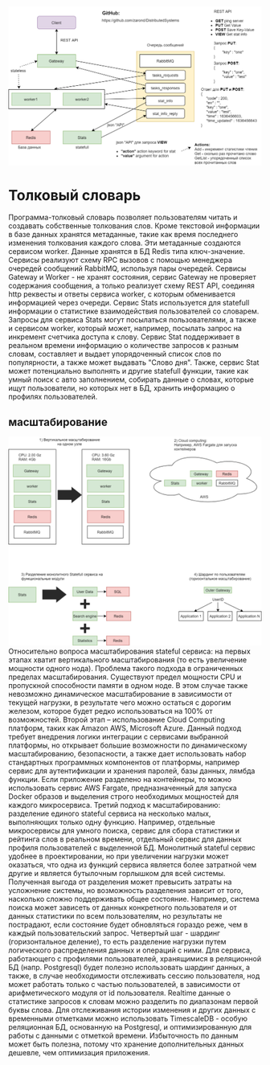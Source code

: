 ![](fig1.png)
# Толковый словарь

Программа-толковый словарь позволяет пользователям читать и создавать собственные толкования слов. Кроме текстовой информации в базе данных хранятся метаданные, такие как время последнего изменения толкования каждого слова. Эти метаданные создаются сервисом worker. Данные хранятся в БД Redis типа ключ-значение. Сервисы реализуют схему RPC вызовов с помощью менеджера очередей сообщений RabbitMQ, используя пары очередей. Сервисы Gateway и Worker - не хранят состояния, сервис Gateway не проверяет содержания сообщения, а только реализует схему REST API, соединяя http реквесты и ответы сервиса worker, с которым обменивается информацией через очереди. Сервис Stats используется для statefull информации о статистике взаимодействия пользователей со словарем. Запросы для сервиса Stats могут посылаться пользователями, а также и сервисом worker, который может, например, посылать запрос на инкремент счетчика доступа к слову. Сервис Stat поддерживает в реальном времени информацию о количестве запросов к разным словам, составляет и выдает упорядоченный список слов по популярности, а также может выдавать "Слово дня". Также, сервис Stat может потенциально выполнять и другие statefull функции, такие как умный поиск с авто заполнением, собирать данные о словах, которые ищут пользователи, но которых нет в БД, хранить информацию о профилях пользователей.

## масштабирование
![](fig2.png)
Относительно вопроса масштабирования stateful сервиса: на первых этапах хватит вертикального масштабирования (то есть увеличение мощности одного нода). Проблема такого подхода в ограниченных пределах масштабирования. Существуют предел мощности CPU и пропускной способности памяти в одном ноде. В этом случае также невозможно динамическое масштабирование в зависимости от текущей нагрузки, в результате чего можно остаться с дорогим железом, которое будет редко использоваться на 100% от возможностей. 
Второй этап – использование Cloud Computing платформ, таких как Amazon AWS, Microsoft Azure. Данный подход требует внедрения логики интеграции с сервисами выбранной платформы, но открывает большие возможности по динамическому масштабированию, безопасности, а также дает использовать набор стандартных программных компонентов от платформы, например сервис для аутентификации и хранения паролей, базы данных, лямбда функции. Если приложение разделено на контейнеры, то можно использовать сервис AWS Fargate, предназначенный для запуска Docker образов и выделения строго необходимых мощностей для каждого микросервиса.
Третий подход к масштабированию: разделение единого stateful сервиса на несколько малых, выполняющих только одну функцию. Например, отдельные микросервисы для умного поиска, сервис для сбора статистики и рейтинга слов в реальном времени, отдельный сервис для данных профиля пользователей с выделенной БД. Монолитный stateful сервис удобнее в проектировании, но при увеличении нагрузки может оказаться, что одна из функций сервиса является более затратной чем другие и является бутылочным горлышком для всей системы. Полученная выгода от разделения может превысить затраты на усложнение системы, но возможность разделения зависит от того, насколько сложно поддерживать общее состояние. Например, система поиска может зависеть от данных конкретного пользователя и от данных статистики по всем пользователям, но результаты не пострадают, если состояние будет обновляться гораздо реже, чем в каждый пользовательский запрос. 
Четвертый шаг - шардинг (горизонтальное деление), то есть разделение нагрузки путем логического распределения данных и операций с ними. Для сервиса, работающего с профилями пользователей, хранящимися в реляционной БД (напр. Postgresql) будет полезно использовать шардинг данных, а также, в случае необходимости отслеживать сессию пользователя, нод может работать только с частью пользователей, в зависимости от арифметического модуля от id пользователя. Realtime данные о статистике запросов к словам можно разделить по диапазонам первой буквы слова. Для отслеживания истории изменения и других данных с временными отметками можно использовать TimescaleDB - особую реляционная БД, основанную на Postgresql, и оптимизированную для работы с данными с отметкой времени. Избыточность по данным может быть полезна, потому что хранение дополнительных данных дешевле, чем оптимизация приложения.
